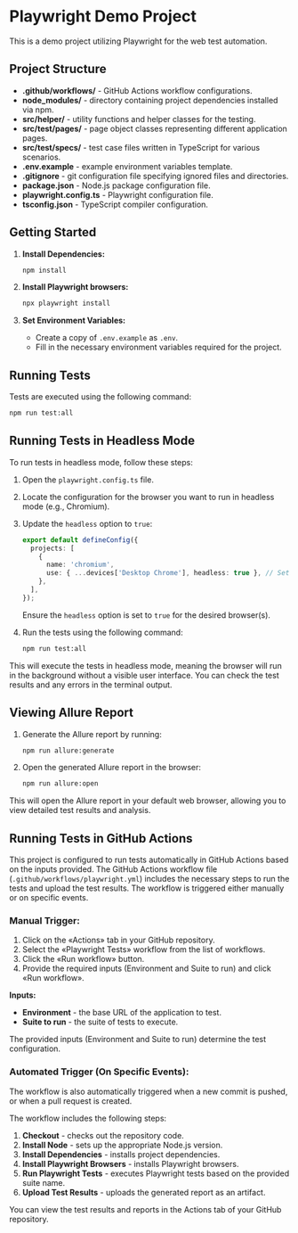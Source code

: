 # Playwright Demo Project
This is a demo project utilizing Playwright for the web test automation.

## Project Structure
- **.github/workflows/** - GitHub Actions workflow configurations.
- **node_modules/** - directory containing project dependencies installed via npm.
- **src/helper/** - utility functions and helper classes for the testing.
- **src/test/pages/** - page object classes representing different application pages.
- **src/test/specs/** - test case files written in TypeScript for various scenarios.
- **.env.example** - example environment variables template.
- **.gitignore** - git configuration file specifying ignored files and directories.
- **package.json** - Node.js package configuration file.
- **playwright.config.ts** - Playwright configuration file.
- **tsconfig.json** - TypeScript compiler configuration.

## Getting Started
1. **Install Dependencies:**
   ```sh
   npm install
   ```

2. **Install Playwright browsers:**
   ```sh
   npx playwright install
   ```

3. **Set Environment Variables:**
   - Create a copy of `.env.example` as `.env`.
   - Fill in the necessary environment variables required for the project.

## Running Tests
Tests are executed using the following command:

```sh
npm run test:all
```

## Running Tests in Headless Mode
To run tests in headless mode, follow these steps:

1. Open the `playwright.config.ts` file.
2. Locate the configuration for the browser you want to run in headless mode (e.g., Chromium).
3. Update the `headless` option to `true`:

   ```typescript
   export default defineConfig({
     projects: [
       {
         name: 'chromium',
         use: { ...devices['Desktop Chrome'], headless: true }, // Set headless to true for headless mode
       },
     ],
   });
   ```

   Ensure the `headless` option is set to `true` for the desired browser(s).

4. Run the tests using the following command:

   ```sh
   npm run test:all
   ```

This will execute the tests in headless mode, meaning the browser will run in the background without a visible user interface. You can check the test results and any errors in the terminal output.

## Viewing Allure Report
1. Generate the Allure report by running:

   ```sh
   npm run allure:generate
   ```

2. Open the generated Allure report in the browser:

   ```sh
   npm run allure:open
   ```

This will open the Allure report in your default web browser, allowing you to view detailed test results and analysis.

## Running Tests in GitHub Actions
This project is configured to run tests automatically in GitHub Actions based on the inputs provided. The GitHub Actions workflow file (`.github/workflows/playwright.yml`) includes the necessary steps to run the tests and upload the test results. The workflow is triggered either manually or on specific events.

### Manual Trigger:
1. Click on the «Actions» tab in your GitHub repository.
2. Select the «Playwright Tests» workflow from the list of workflows.
3. Click the «Run workflow» button.
4. Provide the required inputs (Environment and Suite to run) and click «Run workflow».

**Inputs:**
- **Environment** - the base URL of the application to test.
- **Suite to run** - the suite of tests to execute.

The provided inputs (Environment and Suite to run) determine the test configuration.

### Automated Trigger (On Specific Events):
The workflow is also automatically triggered when a new commit is pushed, or when a pull request is created. 

The workflow includes the following steps:
1. **Checkout** - checks out the repository code.
2. **Install Node** - sets up the appropriate Node.js version.
3. **Install Dependencies** - installs project dependencies.
4. **Install Playwright Browsers** - installs Playwright browsers.
5. **Run Playwright Tests** - executes Playwright tests based on the provided suite name.
6. **Upload Test Results** - uploads the generated report as an artifact.

You can view the test results and reports in the Actions tab of your GitHub repository.
